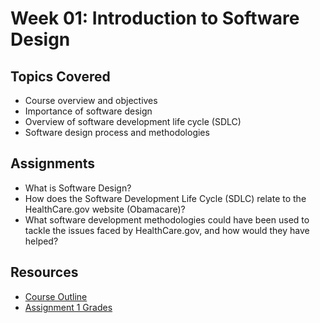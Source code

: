 # Week 01: Introduction to Software Design

## Topics Covered
- Course overview and objectives
- Importance of software design
- Overview of software development life cycle (SDLC)
- Software design process and methodologies

## Assignments
- What is Software Design?
- How does the Software Development Life Cycle (SDLC) relate to the HealthCare.gov website (Obamacare)?
- What software development methodologies could have been used to tackle the issues faced by HealthCare.gov, and how would they have helped?

## Resources
- [Course Outline](../Course-Outline.md)
- [Assignment 1 Grades](../Week-01/assignment/Aanalysis.md)

